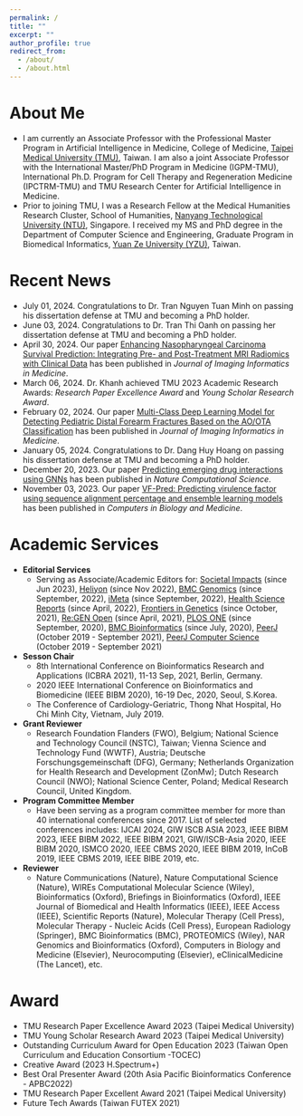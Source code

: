 ```yaml
---
permalink: /
title: ""
excerpt: ""
author_profile: true
redirect_from: 
  - /about/
  - /about.html
---
```


# About Me
* I am currently an Associate Professor with the Professional Master Program in Artificial Intelligence in Medicine, College of Medicine, [Taipei Medical University (TMU)](https://aiim.tmu.edu.tw), Taiwan. I am also a joint Associate Professor with the International Master/PhD Program in Medicine (IGPM-TMU), International Ph.D. Program for Cell Therapy and Regeneration Medicine (IPCTRM-TMU) and TMU Research Center for Artificial Intelligence in Medicine.
* Prior to joining TMU, I was a Research Fellow at the Medical Humanities Research Cluster, School of Humanities, [Nanyang Technological University (NTU)](http://www.ntu.edu.sg), Singapore. I received my MS and PhD degree in the Department of Computer Science and Engineering, Graduate Program in Biomedical Informatics, [Yuan Ze University (YZU)](https://www.yzu.edu.tw/), Taiwan.

# Recent News
* July 01, 2024. Congratulations to Dr. Tran Nguyen Tuan Minh on passing his dissertation defense at TMU and becoming a PhD holder.
* June 03, 2024. Congratulations to Dr. Tran Thi Oanh on passing her dissertation defense at TMU and becoming a PhD holder.
* April 30, 2024. Our paper [Enhancing Nasopharyngeal Carcinoma Survival Prediction: Integrating Pre- and Post-Treatment MRI Radiomics with Clinical Data](https://doi.org/10.1007/s10278-024-01109-7) has been published in <i>Journal of Imaging Informatics in Medicine</i>.
* March 06, 2024. Dr. Khanh achieved TMU 2023 Academic Research Awards: <i>Research Paper Excellence Award</i> and <i>Young Scholar Research Award</i>.
* February 02, 2024. Our paper [Multi-Class Deep Learning Model for Detecting Pediatric Distal Forearm Fractures Based on the AO/OTA Classification](https://doi.org/10.1007/s10278-024-00968-4) has been published in <i>Journal of Imaging Informatics in Medicine</i>.
* January 05, 2024. Congratulations to Dr. Dang Huy Hoang on passing his dissertation defense at TMU and becoming a PhD holder.
* December 20, 2023. Our paper [Predicting emerging drug interactions using GNNs](https://www.nature.com/articles/s43588-023-00555-7) has been published in <i>Nature Computational Science</i>.
* November 03, 2023. Our paper [VF-Pred: Predicting virulence factor using sequence alignment percentage and ensemble learning models](https://doi.org/10.1016/j.compbiomed.2023.107662) has been published in <i>Computers in Biology and Medicine</i>.

# Academic Services
* <b>Editorial Services</b>
  * Serving as Associate/Academic Editors for: [Societal Impacts](https://www.sciencedirect.com/journal/societal-impacts) (since Jun 2023), [Heliyon](https://www.cell.com/heliyon/home) (since Nov 2022), [BMC Genomics](https://bmcgenomics.biomedcentral.com/) (since September, 2022), [iMeta](https://onlinelibrary.wiley.com/journal/2770596x) (since September, 2022), [Health Science Reports](https://onlinelibrary.wiley.com/journal/23988835) (since April, 2022), [Frontiers in Genetics](https://www.frontiersin.org/journals/genetics) (since October, 2021), [Re:GEN Open](https://home.liebertpub.com/regen) (since April, 2021), [PLOS ONE](https://journals.plos.org/plosone/) (since September, 2020), [BMC Bioinformatics](https://bmcbioinformatics.biomedcentral.com/) (since July, 2020), [PeerJ](https://peerj.com/) (October 2019 - September 2021), [PeerJ Computer Science](https://peerj.com/computer-science/) (October 2019 - September 2021)
* <b>Sesson Chair</b>
  * 8th International Conference on Bioinformatics Research and Applications (ICBRA 2021), 11-13 Sep, 2021, Berlin, Germany.
  * 2020 IEEE International Conference on Bioinformatics and Biomedicine (IEEE BIBM 2020), 16-19 Dec, 2020, Seoul, S.Korea.
  * The Conference of Cardiology-Geriatric, Thong Nhat Hospital, Ho Chi Minh City, Vietnam, July 2019.
* <b>Grant Reviewer</b>
  * Research Foundation Flanders (FWO), Belgium; National Science and Technology Council (NSTC), Taiwan; Vienna Science and Technology Fund (WWTF), Austria; Deutsche Forschungsgemeinschaft (DFG), Germany; Netherlands Organization for Health Research and Development (ZonMw); Dutch Research Council (NWO); National Science Center, Poland; Medical Research Council, United Kingdom.
* <b>Program Committee Member</b>
  * Have been serving as a program committee member for more than 40 international conferences since 2017. List of selected conferences includes: IJCAI 2024, GIW ISCB ASIA 2023, IEEE BIBM 2023, IEEE BIBM 2022, IEEE BIBM 2021, GIW/ISCB-Asia 2020, IEEE BIBM 2020, ISMCO 2020, IEEE CBMS 2020, IEEE BIBM 2019, InCoB 2019, IEEE CBMS 2019, IEEE BIBE 2019, etc.
* <b>Reviewer</b>
  * Nature Communications (Nature), Nature Computational Science (Nature), WIREs Computational Molecular Science (Wiley), Bioinformatics (Oxford), Briefings in Bioinformatics (Oxford), IEEE Journal of Biomedical and Health Informatics (IEEE), IEEE Access (IEEE), Scientific Reports (Nature), Molecular Therapy (Cell Press), Molecular Therapy - Nucleic Acids (Cell Press), European Radiology (Springer), BMC Bioinformatics (BMC), PROTEOMICS (Wiley), NAR Genomics and Bioinformatics (Oxford), Computers in Biology and Medicine (Elsevier), Neurocomputing (Elsevier), eClinicalMedicine (The Lancet), etc.
  
# Award
  * TMU Research Paper Excellence Award 2023 (Taipei Medical University)
  * TMU Young Scholar Research Award 2023 (Taipei Medical University)
  * Outstanding Curriculum Award for Open Education 2023 (Taiwan Open Curriculum and Education Consortium -TOCEC)
  * Creative Award (2023 H.Spectrum+)
  * Best Oral Presenter Award (20th Asia Pacific Bioinformatics Conference - APBC2022)
  * TMU Research Paper Excellent Award 2021 (Taipei Medical University)
  * Future Tech Awards (Taiwan FUTEX 2021)